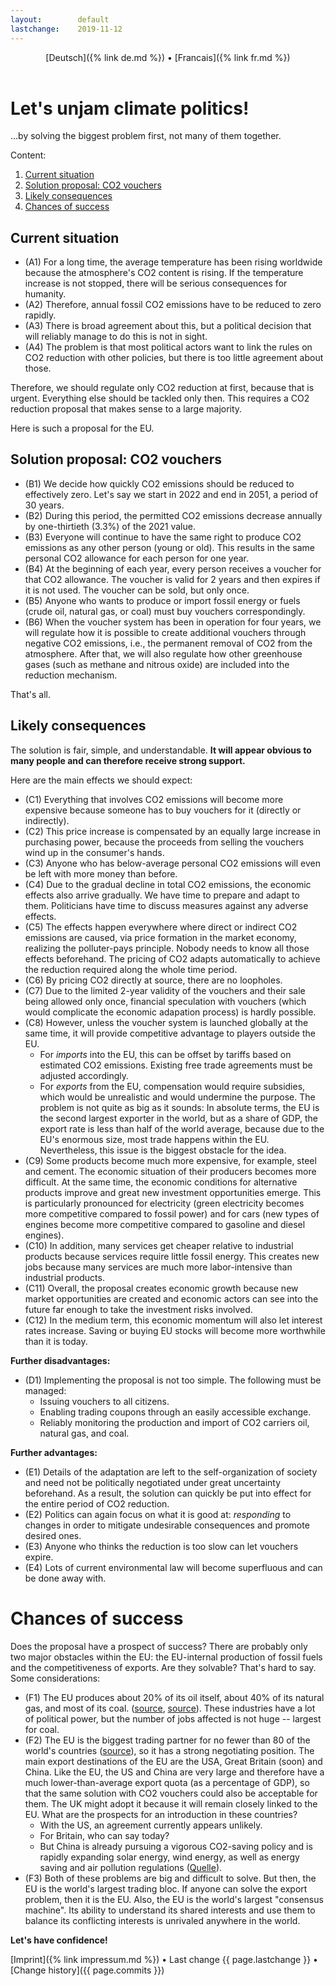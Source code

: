 ```yaml
---
layout:        default
lastchange:    2019-11-12
---
```

<header>
  [Deutsch]({% link de.md %}) &bull;  [Francais]({% link fr.md %})
</header>

# Let's unjam climate politics!

...by solving the biggest problem first, not many of them together.

Content:

1. [Current situation](#today)
1. [Solution proposal: CO2 vouchers](#proposal)
1. [Likely consequences](#consequences)
1. [Chances of success](#successchances)


## <a name="today"></a>Current situation

- (A1) For a long time, the average temperature has been rising worldwide
  because the atmosphere's CO2 content is rising.
  If the temperature increase is not stopped, there will be 
  serious consequences for humanity.
- (A2) Therefore, annual fossil CO2 emissions have to be reduced 
  to zero rapidly.
- (A3) There is broad agreement about this, but a political decision that
  will reliably manage to do this is not in sight.
- (A4) The problem is that most political actors want to link the rules on 
  CO2 reduction with other policies, but there is 
  too little agreement about those.

Therefore, we should regulate only CO2 reduction at first, 
because that is urgent.
Everything else should be tackled only then. 
This requires a CO2 reduction proposal that makes sense to a large majority.

Here is such a proposal for the EU.


## <a name="proposal"></a>Solution proposal: CO2 vouchers

- (B1) We decide how quickly CO2 emissions should be reduced to effectively
  zero. 
  Let's say we start in 2022 and end in 2051, a period of 30 years.
- (B2) During this period, the permitted CO2 emissions decrease annually 
  by one-thirtieth (3.3%) of the 2021 value.
- (B3) Everyone will continue to have the same right to produce 
  CO2 emissions as any other person (young or old). 
  This results in the same personal CO2 allowance for each person for one year.
- (B4) At the beginning of each year, every person receives a voucher 
  for that CO2 allowance.
  The voucher is valid for 2 years and then expires if it is not used. 
  The voucher can be sold, but only once.
- (B5) Anyone who wants to produce or import fossil energy or fuels
  (crude oil, natural gas, or coal) 
  must buy vouchers correspondingly.
- (B6) When the voucher system has been in operation for four years,
  we will regulate how it is possible to create additional vouchers through 
  negative CO2 emissions, i.e., 
  the permanent removal of CO2 from the atmosphere.
  After that, we will also regulate how other greenhouse gases 
  (such as methane and nitrous oxide) are included into the reduction mechanism.

That's all.


## <a name="consequences"></a>Likely consequences

The solution is fair, simple, and understandable. 
**It will appear obvious to many people and can 
therefore receive strong support.**

Here are the main effects we should expect:

- (C1) Everything that involves CO2 emissions will become more expensive
  because someone has to buy vouchers for it (directly or indirectly).
- (C2) This price increase is compensated by an equally large increase in
  purchasing power, because the proceeds from selling the vouchers wind up
  in the consumer's hands.
- (C3) Anyone who has below-average personal CO2 emissions 
  will even be left with more money than before.
- (C4) Due to the gradual decline in total CO2 emissions, the economic effects
  also arrive gradually.
  We have time to prepare and adapt to them. 
  Politicians have time to discuss measures against any adverse effects.
- (C5) The effects happen everywhere where direct or indirect CO2 emissions
  are caused, via price formation in the market economy, realizing the
  polluter-pays principle.
  Nobody needs to know all those effects beforehand. 
  The pricing of CO2 adapts automatically to achieve the reduction required
  along the whole time period.
- (C6) By pricing CO2 directly at source, there are no loopholes.
- (C7) Due to the limited 2-year validity of the vouchers and their sale
  being allowed only once, financial speculation with vouchers (which would
  complicate the economic adapation process) is hardly possible.
- (C8) However, unless the voucher system is launched globally at the same time,
  it will provide competitive advantage to players outside the EU.
  - For _imports_ into the EU, this can be offset by tariffs based on 
    estimated CO2 emissions. 
    Existing free trade agreements must be adjusted accordingly.
  - For _exports_ from the EU, compensation would require subsidies, 
    which would be unrealistic and would undermine the purpose.
    The problem is not quite as big as it sounds:
    In absolute terms, the EU is the second largest exporter in the world, 
    but as a share of GDP, the export rate is less than half of the 
    world average, 
    because due to the EU's enormous size, most trade happens within the EU.
    Nevertheless, this issue is the biggest obstacle for the idea.
- (C9) Some products become much more expensive, for example, steel and cement.
  The economic situation of their producers becomes more difficult. 
  At the same time, the economic conditions for alternative products improve
  and great new investment opportunities emerge.
  This is particularly pronounced for electricity 
  (green electricity becomes more competitive compared to fossil power)
  and for cars (new types of engines become more competitive compared to 
  gasoline and diesel engines).
- (C10) In addition, many services get cheaper relative to industrial products
  because services require little fossil energy. 
  This creates new jobs because many services are much more labor-intensive 
  than industrial products.
- (C11) Overall, the proposal creates economic growth because 
  new market opportunities are created and economic actors can see
  into the future far enough to take the investment risks involved.
- (C12) In the medium term, this economic momentum will also let
  interest rates increase.
  Saving or buying EU stocks will become more worthwhile than it is today.

**Further disadvantages:**

- (D1) Implementing the proposal is not too simple.
  The following must be managed:
  - Issuing vouchers to all citizens.
  - Enabling trading coupons through an easily accessible exchange.
  - Reliably monitoring the production and import of CO2 carriers 
    oil, natural gas, and coal.

**Further advantages:**

- (E1) Details of the adaptation are left to the self-organization of society
  and need not be politically negotiated under great uncertainty beforehand. 
  As a result, the solution can quickly be put into effect for the 
  entire period of CO2 reduction.
- (E2) Politics can again focus on what it is good at: 
  _responding_ to changes in order to mitigate undesirable consequences
  and promote desired ones.
- (E3) Anyone who thinks the reduction is too slow can let vouchers expire.
- (E4) Lots of current environmental law will become superfluous and
  can be done away with.


# <a name="successchances"></a>Chances of success

Does the proposal have a prospect of success? 
There are probably only two major obstacles within the EU: 
the EU-internal production of fossil fuels and the competitiveness of exports.
Are they solvable? 
That's hard to say. 
Some considerations:

- (F1) The EU produces about 20% of its oil itself, 
  about 40% of its natural gas, and most of its coal.
  ([source](https://en.wikipedia.org/wiki/Energy_policy_of_the_European_Union#Energy_sources),
  [source](https://en.wikipedia.org/wiki/List_of_European_countries_by_coal_production)).
  These industries have a lot of political power, 
  but the number of jobs affected is not huge -- largest for coal.
- (F2) The EU is the biggest trading partner for no fewer than 80 of
  the world's countries
  ([source](https://ec.europa.eu/trade/policy/eu-position-in-world-trade/)),
  so it has a strong negotiating position.
  The main export destinations of the EU are the USA, Great Britain (soon) 
  and China. 
  Like the EU, the US and China are very large and therefore have 
  a much lower-than-average export quota (as a percentage of GDP), 
  so that the same solution with CO2 vouchers could also be acceptable for them.
  The UK might adopt it because it will remain closely linked to the EU. 
  What are the prospects for an introduction in these countries?
  - With the US, an agreement currently appears unlikely.
  - For Britain, who can say today?
  - But China is already pursuing a vigorous CO2-saving policy and is 
    rapidly expanding solar energy, wind energy, 
    as well as energy saving and air pollution regulations
    ([Quelle](https://en.wikipedia.org/wiki/Energy_policy_of_China)).
- (F3) Both of these problems are big and difficult to solve.
  But then, the EU is the world's largest trading bloc.
  If anyone can solve the export problem, then it is the EU.
  Also, the EU is the world's largest "consensus machine". 
  Its ability to understand its shared interests and use them to
  balance its conflicting interests is unrivaled anywhere in the world.

**Let's have confidence!**

<footer>
  [Imprint]({% link impressum.md %}) &bull; 
  Last change {{ page.lastchange }} &bull; 
  [Change history]({{ page.commits }})
</footer>

